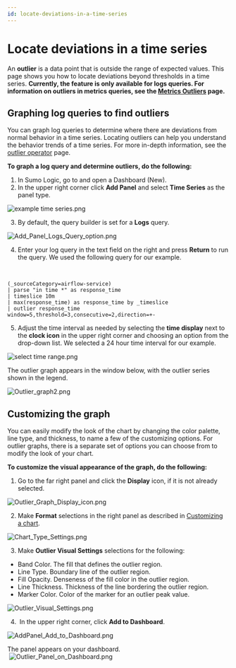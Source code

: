 ```yaml
---
id: locate-deviations-in-a-time-series
---
```


# Locate deviations in a time series

An **outlier** is a data point that is outside the range of expected
values. This page shows you how to locate deviations
beyond thresholds in a time series. **Currently, the feature is only
available for logs queries. For information on outliers in metrics
queries, see the [Metrics
Outliers](../../Metrics/03-Metric-Charts/09-Metrics-Outliers.md "Metrics Outliers")
page.**

## Graphing log queries to find outliers

You can graph log queries to determine where there are deviations from
normal behavior in a time series. Locating outliers can help
you understand the behavior trends of a time series. For more in-depth
information, see the [outlier
operator](../../05Search/Search-Query-Language/Search-Operators/outlier.md "outlier")
page.

**To graph a log query and determine outliers, do the following:**

1.  In Sumo Logic, go to and open a Dashboard (New).
2.  In the upper right corner click **Add Panel** and select **Time
    Series** as the panel type.

![example time
series.png](/img/dashboards-new/locate-deviations/example-time-series.png)

3.  By default, the query builder is set for a **Logs** query.

![Add_Panel_Logs_Query_option.png](/img/dashboards-new/locate-deviations/Add_Panel_Logs_Query_option.png)

4.  Enter your log query in the text field on the right and press
    **Return** to run the query. We used the following query for our
    example.

&nbsp;

    (_sourceCategory=airflow-service)
    | parse "in time *" as response_time
    | timeslice 10m
    | max(response_time) as response_time by _timeslice
    | outlier response_time window=5,threshold=3,consecutive=2,direction=+-

5.  Adjust the time interval as needed by selecting the **time display**
    next to the **clock icon** in the upper right corner and choosing an
    option from the drop-down list. We selected a 24 hour time interval
    for our example.

![select time
range.png](/img/dashboards-new/locate-deviations/select-time-range.png)

The outlier graph appears in the window below, with the outlier series
shown in the legend.

![Outlier_graph2.png](/img/dashboards-new/locate-deviations/Outlier_graph2.png)

## Customizing the graph

You can easily modify the look of the chart by changing the color
palette, line type, and thickness, to name a few of the customizing
options. For outlier graphs, there is a separate set of options you can
choose from to modify the look of your chart.

**To customize the visual appearance of the graph, do the following:**

1.  Go to the far right panel and click the **Display** icon, if it is
    not already selected.

![Outlier_Graph_Display_icon.png](/img/dashboards-new/locate-deviations/Outlier_Graph_Display_icon.png)

2.  Make **Format** selections in the right panel as described in
    [Customizing
    a chart](Create_a_Dashboard_(New).md "https://help.sumologic.com/Beta/Dashboard_(Beta)/03Create_a_New_Dashboard_(Beta)#step-4-customizing%C2%A0a-chart").

![Chart_Type_Settings.png](/img/dashboards-new/locate-deviations/Chart_Type_Settings.png)

3.  Make **Outlier Visual Settings** selections for the following:

-   Band Color. The fill that defines the outlier region.
-   Line Type. Boundary line of the outlier region.
-   Fill Opacity. Denseness of the fill color in the outlier region.
-   Line Thickness. Thickness of the line bordering the outlier region.
-   Marker Color. Color of the marker for an outlier peak value.

![Outlier_Visual_Settings.png](/img/dashboards-new/locate-deviations/Outlier_Visual_Settings.png)

4.   In the upper right corner, click **Add to Dashboard**. 

![AddPanel_Add_to_Dashboard.png](/img/dashboards-new/locate-deviations/AddPanel_Add_to_Dashboard.png)

The panel appears on your dashboard.  
 ![Outlier_Panel_on_Dashboard.png](/img/dashboards-new/locate-deviations/Outlier_Panel_on_Dashboard.png)
